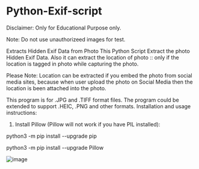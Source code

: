 # Python-Exif-script
Disclaimer: Only for Educational Purpose only.

Note: Do not use unauthorizeed images for test.

Extracts Hidden Exif Data from Photo
This Python Script Extract the photo Hidden Exif Data. Also it can extract the location of photo :: 
only if the location is tagged in photo while capturing the photo.

Please Note:
Location can be extracted if you embed the photo from social media sites, 
because when user upload the photo on Social Media then the location is been attached into the photo.

This program is for .JPG and .TIFF format files. The program could be extended to support .HEIC, .PNG and other formats.
Installation and usage instructions:
1. Install Pillow (Pillow will not work if you have PIL installed):

python3 -m pip install --upgrade pip

python3 -m pip install --upgrade Pillow



![image](https://user-images.githubusercontent.com/69504158/164889677-2b265470-8922-49dd-a1cd-c11dcecc4dcd.png)
